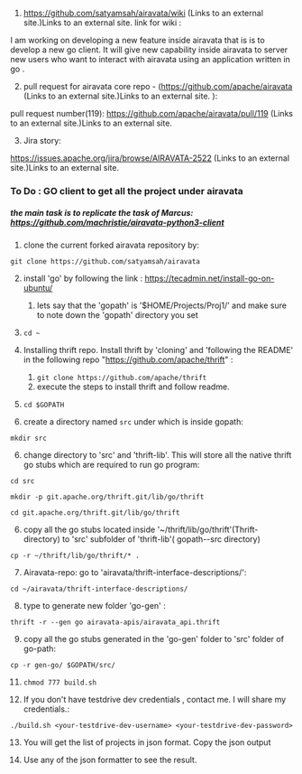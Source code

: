 1. https://github.com/satyamsah/airavata/wiki (Links to an external site.)Links to an external site.  link for wiki :

 I am working on developing a new feature inside airavata that is is to develop a new  go client. It will give new capability inside airavata to server new users who want to interact with airavata using an application written in go .

 

 

2. pull request for airavata core repo -  (https://github.com/apache/airavata (Links to an external site.)Links to an external site. ):

pull request number(119): https://github.com/apache/airavata/pull/119 (Links to an external site.)Links to an external site.


3. Jira story:

https://issues.apache.org/jira/browse/AIRAVATA-2522 (Links to an external site.)Links to an external site.




### To Do : GO client to get all the project under airavata

##### the main task is to replicate the task of Marcus: https://github.com/machristie/airavata-python3-client
1) clone the current forked airavata repository by:

 `git clone https://github.com/satyamsah/airavata`

2) install 'go' by following the link : https://tecadmin.net/install-go-on-ubuntu/
   1) lets say that the 'gopath' is '$HOME/Projects/Proj1/' and  make sure to note down the 'gopath' directory you set

3) `cd ~`

4)  Installing thrift repo. Install thrift by  'cloning' and 'following the README' in 
 the following repo "https://github.com/apache/thrift" : 

    1)  `git clone https://github.com/apache/thrift`
    2)   execute the steps to install thrift and follow readme.

 
4) `cd $GOPATH`
5) create a directory named `src` under which is inside gopath:

`mkdir src`

6) change directory to 'src' and 'thrift-lib'. This will store all the native thrift go stubs which  are required to run go program:

`cd src`

`mkdir -p git.apache.org/thrift.git/lib/go/thrift`

`cd git.apache.org/thrift.git/lib/go/thrift`

6) copy all the go stubs located inside '~/thrift/lib/go/thrift'(Thrift-directory) to 'src' subfolder of 'thrift-lib'( gopath--src directory)

`cp -r ~/thrift/lib/go/thrift/* .`

7) Airavata-repo: go to 'airavata/thrift-interface-descriptions/':

`cd ~/airavata/thrift-interface-descriptions/`

8) type to generate new folder 'go-gen' : 

`thrift -r --gen go airavata-apis/airavata_api.thrift`


9) copy all the go stubs generated in the 'go-gen' folder to 'src' folder of go-path:

`cp -r gen-go/ $GOPATH/src/ `


11) `chmod 777 build.sh` 

12) If you don't have testdrive dev  credentials , contact me. I will share my credentials.:

   `./build.sh <your-testdrive-dev-username> <your-testdrive-dev-password>`

13) You will get the list of projects in json format. Copy the json output

14) Use any of the json formatter to see the result.
